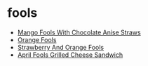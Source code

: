 # fools

 * [Mango Fools With Chocolate Anise Straws](../../index/m/mango-fools-with-chocolate-anise-straws-103339.json)
 * [Orange Fools](../../index/o/orange-fools-14991.json)
 * [Strawberry And Orange Fools](../../index/s/strawberry-and-orange-fools-1954.json)
 * [April Fools Grilled Cheese Sandwich](../../index/a/april-fools-grilled-cheese-sandwich.json)
